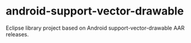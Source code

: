 # android-support-vector-drawable
Eclipse library project based on Android support-vector-drawable AAR releases. 
